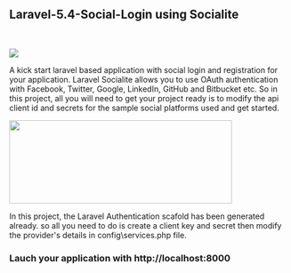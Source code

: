 ## Laravel-5.4-Social-Login using Socialite 
 <br/><p><img src="https://laravel.com/assets/img/components/logo-socialite.svg"></p>
A kick start laravel based application with social login and registration for your application.
Laravel Socialite allows you to use OAuth authentication with Facebook, Twitter, Google, LinkedIn, GitHub and Bitbucket etc. So in this project, all you will need to get your project ready is to modify the api client id and secrets for the sample social platforms used and get started. 
<br/><p><img src="http://www.pngall.com/wp-content/uploads/2016/07/Social-Media-Transparent.png" width="400" height="150"></p>

In this project, the Laravel Authentication scafold has been generated already. so all you need to do is create a client key and secret then modify the provider's details in config\services.php file.

### Lauch your application with http://localhost:8000

